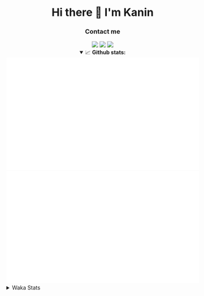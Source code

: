 <div align="center">
 <h1>Hi there 👋 I'm Kanin</h1>
 <h3>Contact me</h3>
 <a href="mailto:im@kanin.dev"><img src="https://img.shields.io/badge/gmail-%23D14836.svg?&style=for-the-badge&logo=gmail&logoColor=white"/></a>
 <a href="https://twitter.com/KaninTwt"><img src="https://img.shields.io/badge/twitter-%231DA1F2.svg?&style=for-the-badge&logo=twitter&logoColor=white"/></a>
 <a href="https://www.linkedin.com/in/KaninDev"><img src="https://img.shields.io/badge/linkedin-%230077B5.svg?&style=for-the-badge&logo=linkedin&logoColor=white"/></a>
<details open>
  <summary>📈 <b>Github stats:</b></summary>
  <img src="https://github.com/Kanin/Kanin/blob/master/scripts/GitHubStats/generated/overview.svg"/>
  <img src="https://github.com/Kanin/Kanin/blob/master/scripts/GitHubStats/generated/languages.svg"/>
</details>
</div>

<details>
 <summary>Waka Stats</summary>

<!--START_SECTION:waka-->
![Code Time](http://img.shields.io/badge/Code%20Time-2%2C192%20hrs%2027%20mins-blue)

![Profile Views](http://img.shields.io/badge/Profile%20Views-0-blue)

![Lines of code](https://img.shields.io/badge/From%20Hello%20World%20I%27ve%20Written-558.1%20thousand%20lines%20of%20code-blue)

**🐱 My GitHub Data** 

> 📦 104.9 kB Used in GitHub's Storage 
 > 
> 🏆 695 Contributions in the Year 2023
 > 
> 🚫 Not Opted to Hire
 > 
> 📜 23 Public Repositories 
 > 
> 🔑 12 Private Repositories 
 > 
**I'm an Early 🐤** 

```text
🌞 Morning                2315 commits        ███████░░░░░░░░░░░░░░░░░░   26.03 % 
🌆 Daytime                2744 commits        ████████░░░░░░░░░░░░░░░░░   30.85 % 
🌃 Evening                2586 commits        ███████░░░░░░░░░░░░░░░░░░   29.08 % 
🌙 Night                  1249 commits        ████░░░░░░░░░░░░░░░░░░░░░   14.04 % 
```
📅 **I'm Most Productive on Monday** 

```text
Monday                   1742 commits        █████░░░░░░░░░░░░░░░░░░░░   19.59 % 
Tuesday                  1235 commits        ███░░░░░░░░░░░░░░░░░░░░░░   13.89 % 
Wednesday                861 commits         ██░░░░░░░░░░░░░░░░░░░░░░░   09.68 % 
Thursday                 1368 commits        ████░░░░░░░░░░░░░░░░░░░░░   15.38 % 
Friday                   1504 commits        ████░░░░░░░░░░░░░░░░░░░░░   16.91 % 
Saturday                 831 commits         ██░░░░░░░░░░░░░░░░░░░░░░░   09.34 % 
Sunday                   1353 commits        ████░░░░░░░░░░░░░░░░░░░░░   15.21 % 
```


📊 **This Week I Spent My Time On** 

```text
🕑︎ Time Zone: America/New_York

💬 Programming Languages: 
Python                   5 hrs 16 mins       ████████████████████████░   97.00 % 
INI                      7 mins              █░░░░░░░░░░░░░░░░░░░░░░░░   02.23 % 
HTML                     2 mins              ░░░░░░░░░░░░░░░░░░░░░░░░░   00.65 % 
virtualenv               0 secs              ░░░░░░░░░░░░░░░░░░░░░░░░░   00.12 % 
.env file                0 secs              ░░░░░░░░░░░░░░░░░░░░░░░░░   00.00 % 

🔥 Editors: 
PyCharm                  3 hrs 42 mins       █████████████████░░░░░░░░   68.30 % 
VS Code                  1 hr 43 mins        ████████░░░░░░░░░░░░░░░░░   31.70 % 

🐱‍💻 Projects: 
P4P                      3 hrs 31 mins       ████████████████░░░░░░░░░   64.74 % 
ForNik                   1 hr 43 mins        ████████░░░░░░░░░░░░░░░░░   31.70 % 
Naila.py                 10 mins             █░░░░░░░░░░░░░░░░░░░░░░░░   03.36 % 
Community-Bot            0 secs              ░░░░░░░░░░░░░░░░░░░░░░░░░   00.20 % 

💻 Operating System: 
Windows                  5 hrs 26 mins       █████████████████████████   100.00 % 
```

**I Mostly Code in Python** 

```text
Python                   29 repos            ████████████████░░░░░░░░░   65.91 % 
Java                     5 repos             ███░░░░░░░░░░░░░░░░░░░░░░   11.36 % 
JavaScript               3 repos             ██░░░░░░░░░░░░░░░░░░░░░░░   06.82 % 
TypeScript               2 repos             █░░░░░░░░░░░░░░░░░░░░░░░░   04.55 % 
Kotlin                   2 repos             █░░░░░░░░░░░░░░░░░░░░░░░░   04.55 % 
```



**Timeline**

![Lines of Code chart](https://raw.githubusercontent.com/Kanin/Kanin/master/assets/bar_graph.png)


 Last Updated on 03/12/2023 10:04:34 UTC
<!--END_SECTION:waka-->
</details>
